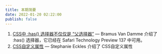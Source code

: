 ```yaml
---
title: 本期简要
date: 2022-01-20 02:22:00
publish: false
---
```



1. [CSS中 :has() 选择器不仅仅是 “父选择器”](./has_selector.md) — Bramus Van Damme 介绍了 :has() 选择器，它已经在 Safari Technology Preview 137 中可用。
2. [CSS自定义属性](./cutsom_properties.md) — Stephanie Eckles 介绍了 CSS自定义属性